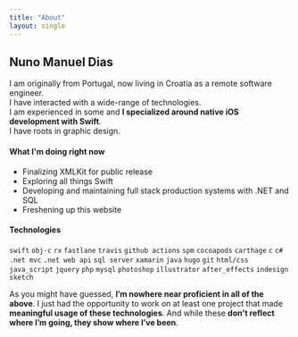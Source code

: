 ```yaml
---
title: "About"
layout: single
---
```


## Nuno Manuel Dias

I am originally from Portugal, now living in Croatia as a remote software engineer.  
I have interacted with a wide-range of technologies.  
I am experienced in some and **I specialized around native iOS development with Swift**.  
I have roots in graphic design.  

#### What I'm doing right now

- Finalizing XMLKit for public release
- Exploring all things Swift
- Developing and maintaining full stack production systems with .NET and SQL
- Freshening up this website

#### Technologies

`swift` `obj-c` `rx` `fastlane` `travis` `github actions` `spm` `cocoapods` `carthage` `c` `c#` `.net mvc` `.net web api` `sql server` `xamarin` `java` `hugo` `git` `html/css` `java_script` `jquery` `php` `mysql` `photoshop` `illustrator` `after_effects` `indesign` `sketch`

As you might have guessed, **I’m nowhere near proficient in all of the above**. I just had the opportunity to work on at least one project that made **meaningful usage of these technologies**. And while these **don't reflect where I’m going, they show where I’ve been**.

<style>
  hr {
    display: none;
  }

  body > div > div > main > article > div > pre {
    background-color: #212020 !important;
  }
</style>